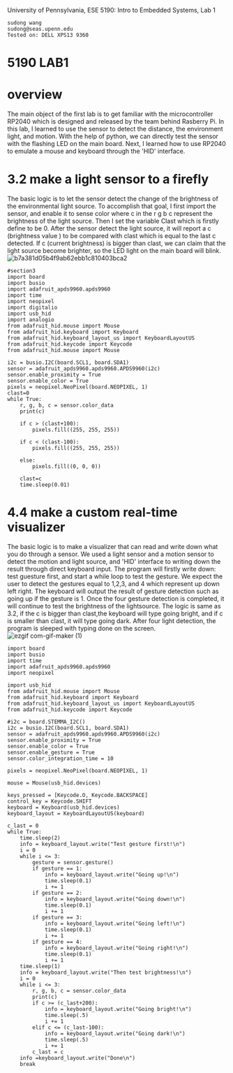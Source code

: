 University of Pennsylvania, ESE 5190: Intro to Embedded Systems, Lab 1

    sudong wang
    sudong@seas.upenn.edu
    Tested on: DELL XPS13 9360 

# 5190 LAB1
# overview
The main object of the first lab is to get familiar with the microcontroller RP2040 which is designed and released by the team behind Rasberry Pi. In this lab, I learned to use the sensor to detect the distance, the environment light, and motion. With the help of python, we can directly test the sensor with the flashing LED on the main board. Next, I learned how to use RP2040 to emulate a mouse and keyboard through the 'HID' interface. 

# 3.2 make a light sensor to a firefly
The basic logic is to let the sensor detect the change of the brightness of the environmental light source. To accomplish that goal, I first import the sensor, and enable it to sense color where c in the r g b c represent the brightness of the light source. Then I set the variable Clast which is firstly define to be 0. After the sensor detect the light source, it will report a c (brightness value ) to be compared with clast which is equal to the last c detected. If c (current brightness) is bigger than clast, we can claim that the light source become brighter, so the LED light on the main board will blink. 
![b7a381d05b4f9ab62ebb1c810403bca2](https://user-images.githubusercontent.com/113209201/192015355-bbc4f5b2-f31a-44f5-9a19-beaaebc7c643.gif)

```
#section3
import board
import busio
import adafruit_apds9960.apds9960
import time
import neopixel
import digitalio
import usb_hid
import analogio
from adafruit_hid.mouse import Mouse
from adafruit_hid.keyboard import Keyboard
from adafruit_hid.keyboard_layout_us import KeyboardLayoutUS
from adafruit_hid.keycode import Keycode
from adafruit_hid.mouse import Mouse

i2c = busio.I2C(board.SCL1, board.SDA1)
sensor = adafruit_apds9960.apds9960.APDS9960(i2c)
sensor.enable_proximity = True
sensor.enable_color = True
pixels = neopixel.NeoPixel(board.NEOPIXEL, 1)
clast=0
while True:
    r, g, b, c = sensor.color_data
    print(c)
    
    if c > (clast+100):
        pixels.fill((255, 255, 255))
        
    if c < (clast-100):
        pixels.fill((255, 255, 255))
        
    else:
        pixels.fill((0, 0, 0))
        
    clast=c
    time.sleep(0.01)
```

# 4.4 make a custom real-time visualizer
The basic logic is to make a visualizer that can read and write down what you do through a sensor. We used a light sensor and a motion sensor to detect the motion and light source, and 'HID' interface to writing down the result through direct keyboard input. The program will firstly write down: test guesture first, and start a while loop to test the gesture. We expect the user to detect the gestures equal to 1,2,3, and 4 which represent up down left right. The keyboard will output the result of gesture detection such as going up if the gesture is 1. Once the four gesture detection is completed, it will continue to test the brightness of the lightsource. The logic is same as 3.2, if the c is bigger than clast,the keyboard will type going bright, and if c is smaller than clast, it will type going dark. After four light detection, the program is sleeped with typing done on the screen. 
![ezgif com-gif-maker (1)](https://user-images.githubusercontent.com/113209201/192026257-d1908270-a030-4e4b-9374-305aed74b280.gif)


```
import board
import busio
import time
import adafruit_apds9960.apds9960
import neopixel

import usb_hid
from adafruit_hid.mouse import Mouse
from adafruit_hid.keyboard import Keyboard
from adafruit_hid.keyboard_layout_us import KeyboardLayoutUS
from adafruit_hid.keycode import Keycode

#i2c = board.STEMMA_I2C()
i2c = busio.I2C(board.SCL1, board.SDA1)
sensor = adafruit_apds9960.apds9960.APDS9960(i2c)
sensor.enable_proximity = True
sensor.enable_color = True
sensor.enable_gesture = True
sensor.color_integration_time = 10

pixels = neopixel.NeoPixel(board.NEOPIXEL, 1)

mouse = Mouse(usb_hid.devices)

keys_pressed = [Keycode.O, Keycode.BACKSPACE]
control_key = Keycode.SHIFT
keyboard = Keyboard(usb_hid.devices)
keyboard_layout = KeyboardLayoutUS(keyboard)

c_last = 0
while True:
    time.sleep(2)
    info = keyboard_layout.write("Test gesture first!\n")
    i = 0
    while i <= 3:
        gesture = sensor.gesture()
        if gesture == 1:
            info = keyboard_layout.write("Going up!\n")
            time.sleep(0.1)
            i += 1
        if gesture == 2:
            info = keyboard_layout.write("Going down!\n")
            time.sleep(0.1)
            i += 1
        if gesture == 3:
            info = keyboard_layout.write("Going left!\n")
            time.sleep(0.1)
            i += 1
        if gesture == 4:
            info = keyboard_layout.write("Going right!\n")
            time.sleep(0.1)
            i += 1
    time.sleep(1)
    info = keyboard_layout.write("Then test brightness!\n")
    i = 0
    while i <= 3:
        r, g, b, c = sensor.color_data
        print(c)
        if c >= (c_last+200):
            info = keyboard_layout.write("Going bright!\n")
            time.sleep(.5)
            i += 1
        elif c <= (c_last-100):
            info = keyboard_layout.write("Going dark!\n")
            time.sleep(.5)
            i += 1
        c_last = c
    info =keyboard_layout.write("Done\n")
    break
   ```
    
